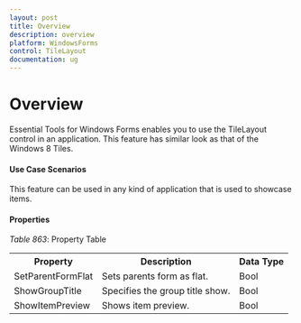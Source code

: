 ```yaml
---
layout: post
title: Overview
description: overview
platform: WindowsForms
control: TileLayout 
documentation: ug
---
```


# Overview

Essential Tools for Windows Forms enables you to use the TileLayout control in an application. This feature has similar look as that of the Windows 8 Tiles.  

#### Use Case Scenarios

This feature can be used in any kind of application that is used to showcase items.

#### Properties

_Table_ _863_: Property Table

<table>
<tr>
<th>
Property</th><th>
Description</th><th>
Data Type</th></tr>
<tr>
<td>
SetParentFormFlat</td><td>
Sets parents form as flat.</td><td>
Bool</td></tr>
<tr>
<td>
ShowGroupTitle</td><td>
Specifies the group title show.</td><td>
Bool</td></tr>
<tr>
<td>
ShowItemPreview</td><td>
Shows item preview.</td><td>
Bool</td></tr>
</table>


